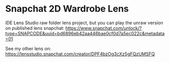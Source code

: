 # Snapchat 2D Wardrobe Lens
IDE Lens Studio raw folder lens project, but you can play the unraw version on published lens snapchat: https://www.snapchat.com/unlock/?type=SNAPCODE&uuid=bd6896eb42aa446bae0cf0d7a5ec022c&metadata=01

See my other lens on: https://lensstudio.snapchat.com/creator/DPF4bzOg3cXz5gFQzUMSFQ
